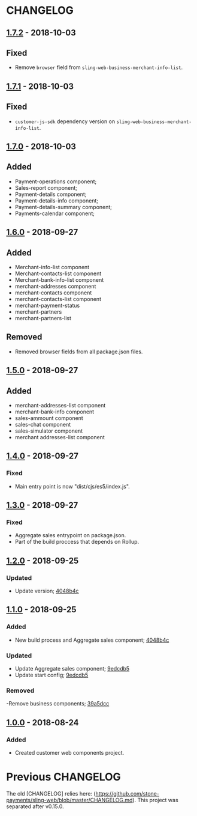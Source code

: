 # CHANGELOG

## [1.7.2](https://github.com/stone-payments/customer-web-components/tree/release/v1.7.2) - 2018-10-03

## Fixed

- Remove `browser` field from `sling-web-business-merchant-info-list`.


## [1.7.1](https://github.com/stone-payments/customer-web-components/tree/release/v1.7.1) - 2018-10-03

## Fixed

- `customer-js-sdk` dependency version on `sling-web-business-merchant-info-list`.


## [1.7.0](https://github.com/stone-payments/customer-web-components/tree/release/v1.7.0) - 2018-10-03

## Added

- Payment-operations component;
- Sales-report component;
- Payment-details component;
- Payment-details-info component;
- Payment-details-summary component;
- Payments-calendar component;

## [1.6.0](https://github.com/stone-payments/customer-web-components/tree/release/v1.6.0) - 2018-09-27

## Added

- Merchant-info-list component
- Merchant-contacts-list component
- Merchant-bank-info-list component
- merchant-addresses component
- merchant-contacts component
- merchant-contacts-list component
- merchant-payment-status
- merchant-partners
- merchant-partners-list

## Removed

- Removed browser fields from all package.json files.


## [1.5.0](https://github.com/stone-payments/customer-web-components/tree/release/v1.5.0) - 2018-09-27

## Added

- merchant-addresses-list component
- merchant-bank-info component
- sales-ammount component
- sales-chat component
- sales-simulator component
- merchant addresses-list component

## [1.4.0](https://github.com/stone-payments/customer-web-components/tree/release/v1.4.0) - 2018-09-27

### Fixed

- Main entry point is now "dist/cjs/es5/index.js".


## [1.3.0](https://github.com/stone-payments/customer-web-components/tree/release/v1.3.0) - 2018-09-27

### Fixed

- Aggregate sales entrypoint on package.json.
- Part of the build proccess that depends on Rollup.


## [1.2.0](https://github.com/stone-payments/customer-web-components/tree/release/v1.2.0) - 2018-09-25

### Updated

- Update version; [4048b4c](https://github.com/stone-payments/customer-web-components/commit/6284b71)


## [1.1.0](https://github.com/stone-payments/customer-web-components/tree/task/CMPDC-942) - 2018-09-25

### Added

- New build process and Aggregate sales component; [4048b4c](https://github.com/stone-payments/customer-web-components/commit/4048b4c)

### Updated

- Update Aggregate sales component; [9edcdb5](https://github.com/stone-payments/customer-web-components/commit/9edcdb5)
- Update start config; [9edcdb5](https://github.com/stone-payments/customer-web-components/commit/9edcdb5)

### Removed

-Remove business components; [39a5dcc](https://github.com/stone-payments/customer-web-components/commit/39a5dcc)


## [1.0.0](https://github.com/stone-payments/customer-js-sdk/tree/v1.0.0) - 2018-08-24

### Added

- Created customer web components project.


# Previous CHANGELOG

The old [CHANGELOG] relies here: (https://github.com/stone-payments/sling-web/blob/master/CHANGELOG.md). This project was separated after v0.15.0.